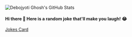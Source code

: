 ![Debojyoti Ghosh's GitHub Stats](https://github-readme-stats.vercel.app/api?username=gdebojyoti&show_icons=true)

<!-- ![Your Repository's Stats](https://github-readme-stats.vercel.app/api/top-langs/?username=gdebojyoti&theme=blue-green) -->

#### Hi there 👋 Here is a random joke that'll make you laugh! 😂
[Jokes Card](https://readme-jokes.vercel.app/api)

<!--
**gdebojyoti/gdebojyoti** is a ✨ _special_ ✨ repository because its `README.md` (this file) appears on your GitHub profile.

Here are some ideas to get you started:

- 🔭 I’m currently working on ...
- 🌱 I’m currently learning ...
- 👯 I’m looking to collaborate on ...
- 🤔 I’m looking for help with ...
- 💬 Ask me about ...
- 📫 How to reach me: ...
- 😄 Pronouns: ...
- ⚡ Fun fact: ...
-->
